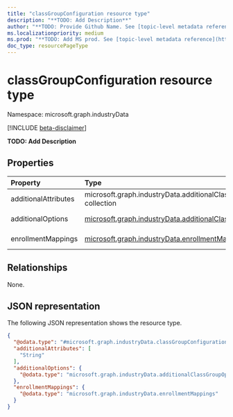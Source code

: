```yaml
---
title: "classGroupConfiguration resource type"
description: "**TODO: Add Description**"
author: "**TODO: Provide Github Name. See [topic-level metadata reference](https://aka.ms/msgo?pagePath=Document-APIs/Guidelines/Metadata)**"
ms.localizationpriority: medium
ms.prod: "**TODO: Add MS prod. See [topic-level metadata reference](https://aka.ms/msgo?pagePath=Document-APIs/Guidelines/Metadata)**"
doc_type: resourcePageType
---
```


# classGroupConfiguration resource type

Namespace: microsoft.graph.industryData

[!INCLUDE [beta-disclaimer](../../includes/beta-disclaimer.md)]

**TODO: Add Description**

## Properties
|Property|Type|Description|
|:---|:---|:---|
|additionalAttributes|microsoft.graph.industryData.additionalClassGroupAttributes collection|**TODO: Add Description**|
|additionalOptions|[microsoft.graph.industryData.additionalClassGroupOptions](../resources/industrydata-additionalclassgroupoptions.md)|**TODO: Add Description**|
|enrollmentMappings|[microsoft.graph.industryData.enrollmentMappings](../resources/industrydata-enrollmentmappings.md)|**TODO: Add Description**|

## Relationships
None.

## JSON representation
The following JSON representation shows the resource type.
<!-- {
  "blockType": "resource",
  "@odata.type": "microsoft.graph.industryData.classGroupConfiguration"
}
-->
``` json
{
  "@odata.type": "#microsoft.graph.industryData.classGroupConfiguration",
  "additionalAttributes": [
    "String"
  ],
  "additionalOptions": {
    "@odata.type": "microsoft.graph.industryData.additionalClassGroupOptions"
  },
  "enrollmentMappings": {
    "@odata.type": "microsoft.graph.industryData.enrollmentMappings"
  }
}
```

